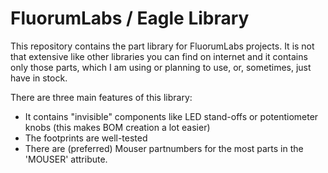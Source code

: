 # FluorumLabs / Eagle Library
This repository contains the part library for FluorumLabs projects. It is not that extensive like other libraries you can find on internet and it contains only those parts, which I am using or planning to use, or, sometimes, just have in stock.

There are three main features of this library:
- It contains "invisible" components like LED stand-offs or potentiometer knobs (this makes BOM creation a lot easier)
- The footprints are well-tested
- There are (preferred) Mouser partnumbers for the most parts in the 'MOUSER' attribute. 
